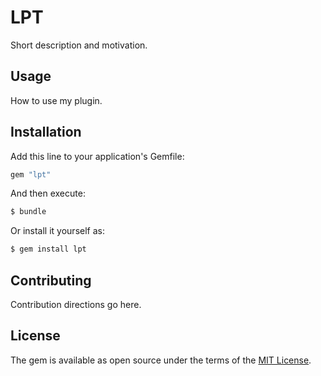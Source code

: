 # LPT
Short description and motivation.

## Usage
How to use my plugin.

## Installation
Add this line to your application's Gemfile:

```ruby
gem "lpt"
```

And then execute:
```bash
$ bundle
```

Or install it yourself as:
```bash
$ gem install lpt
```

## Contributing
Contribution directions go here.

## License
The gem is available as open source under the terms of the [MIT License](https://opensource.org/licenses/MIT).
